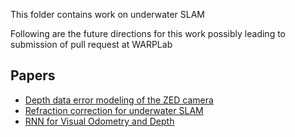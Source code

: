 This folder contains work on underwater SLAM 

Following are the future directions for this work 
possibly leading to submission of pull request at WARPLab

## Papers

* [Depth data error modeling of the ZED camera ](https://ddd.uab.cat/record/190864)
* [Refraction correction for underwater SLAM](https://ieeexplore.ieee.org/abstract/document/8606115) 
* [RNN for Visual Odometry and Depth](http://openaccess.thecvf.com/content_CVPR_2019/papers/Wang_Recurrent_Neural_Network_for_Un-Supervised_Learning_of_Monocular_Video_Visual_CVPR_2019_paper.pdf)
